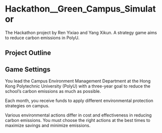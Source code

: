 # Hackathon__Green_Campus_Simulator
The Hackathon project by Ren Yixiao and Yang Xikun. 
A strategy game aims to reduce carbon emissions in PolyU. 

## Project Outline

## Game Settings
You lead the Campus Environment Management Department at the Hong Kong Polytechnic University (PolyU) with a three-year goal to reduce the school’s carbon emissions as much as possible. 

Each month, you receive funds to apply different environmental protection strategies on campus.

Various environmental actions differ in cost and effectiveness in reducing carbon emissions. You must choose the right actions at the best times to maximize savings and minimize emissions. 
